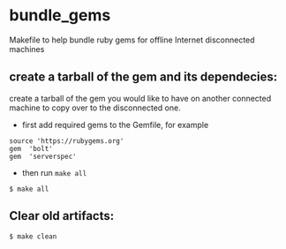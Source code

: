 # bundle_gems
Makefile to help bundle ruby gems for offline Internet disconnected machines 

## create a tarball of the gem and its dependecies:

create a tarball of the gem you would like to have on another connected machine to copy over to the disconnected one.
* first add required gems to the Gemfile, for example
```
source 'https://rubygems.org'
gem  'bolt'
gem  'serverspec'
```

* then run `make all`
```
$ make all
```

## Clear old artifacts:

```
$ make clean
```
